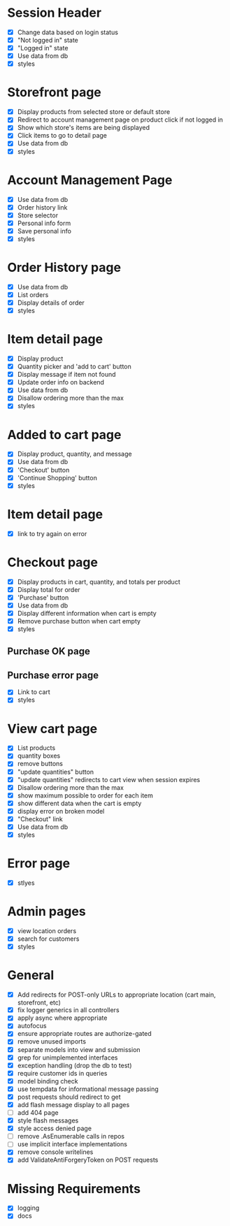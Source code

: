 # Session Header
- [X] Change data based on login status
- [X] "Not logged in" state
- [X] "Logged in" state
- [X] Use data from db
- [X] styles

# Storefront page
- [X] Display products from selected store or default store
- [X] Redirect to account management page on product click if not logged in
- [X] Show which store's items are being displayed
- [X] Click items to go to detail page
- [X] Use data from db
- [X] styles

# Account Management Page
- [X] Use data from db
- [X] Order history link
- [X] Store selector
- [X] Personal info form
- [X] Save personal info
- [X] styles

# Order History page
- [X] Use data from db
- [X] List orders
- [X] Display details of order
- [X] styles

# Item detail page
- [X] Display product
- [X] Quantity picker and 'add to cart' button
- [X] Display message if item not found
- [X] Update order info on backend
- [X] Use data from db
- [X] Disallow ordering more than the max
- [X] styles

# Added to cart page
- [X] Display product, quantity, and message
- [X] Use data from db
- [X] 'Checkout' button
- [X] 'Continue Shopping' button
- [X] styles

# Item detail page
- [X] link to try again on error

# Checkout page
- [X] Display products in cart, quantity, and totals per product
- [X] Display total for order
- [X] 'Purchase' button
- [X] Use data from db
- [X] Display different information when cart is empty
- [X] Remove purchase button when cart empty
- [X] styles

## Purchase OK page
## Purchase error page
- [X] Link to cart
- [X] styles

# View cart page
- [X] List products
- [X] quantity boxes
- [X] remove buttons
- [X] "update quantities" button
- [X] "update quantities" redirects to cart view when session expires
- [X] Disallow ordering more than the max
- [X] show maximum possible to order for each item
- [X] show different data when the cart is empty
- [X] display error on broken model
- [X] "Checkout" link
- [X] Use data from db
- [X] styles

# Error page
- [X] stlyes

# Admin pages
- [X] view location orders
- [X] search for customers
- [X] styles

# General
- [X] Add redirects for POST-only URLs to appropriate location (cart main, storefront, etc)
- [X] fix logger generics in all controllers
- [X] apply async where appropriate
- [X] autofocus
- [X] ensure appropriate routes are authorize-gated
- [X] remove unused imports
- [X] separate models into view and submission
- [X] grep for unimplemented interfaces
- [X] exception handling (drop the db to test)
- [X] require customer ids in queries
- [X] model binding check
- [X] use tempdata for informational message passing
- [X] post requests should redirect to get
- [X] add flash message display to all pages
- [ ] add 404 page
- [X] style flash messages
- [X] style access denied page
- [ ] remove .AsEnumerable calls in repos
- [ ] use implicit interface implementations
- [X] remove console writelines
- [X] add ValidateAntiForgeryToken on POST requests

# Missing Requirements
- [X] logging
- [X] docs
